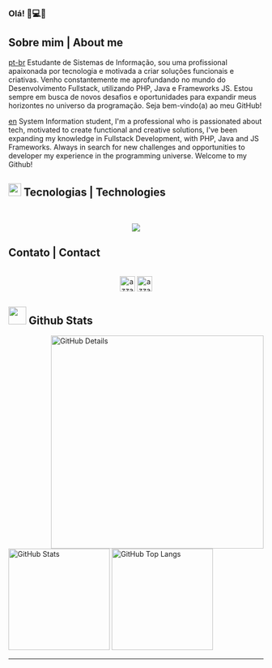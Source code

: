 ### Olá! 👋💻👩

## Sobre mim | About me
<u>pt-br</u> Estudante de Sistemas de Informação, sou uma profissional apaixonada por tecnologia e motivada a criar soluções funcionais e criativas. Venho constantemente me aprofundando no mundo do Desenvolvimento Fullstack, utilizando PHP, Java e Frameworks JS. Estou sempre em busca de novos desafios e oportunidades para expandir meus horizontes no universo da programação. Seja bem-vindo(a) ao meu GitHub!

<u>en</u> System Information student, I'm a professional who is passionated about tech, motivated to create functional and creative solutions, I've been expanding my knowledge in Fullstack Development, with PHP, Java and JS Frameworks. Always in search for new challenges and opportunities to developer my experience in the programming universe. Welcome to my Github!

## <img src="https://media2.giphy.com/media/QssGEmpkyEOhBCb7e1/giphy.gif?cid=ecf05e47a0n3gi1bfqntqmob8g9aid1oyj2wr3ds3mg700bl&rid=giphy.gif" width ="25"><b> Tecnologias | Technologies </b>
<br>

<!-- 
![HTML](https://img.icons8.com/color/48/000000/html-5--v1.png) ![CSS](https://img.icons8.com/color/48/000000/css3.png) ![JavaScript](https://img.icons8.com/color/48/000000/javascript--v1.png) ![react](https://github.com/beatrizac03/beatrizac03/assets/134962161/4ab09ea9-cfa4-43d8-9b9d-55ff3212e98d) ![tailwind](https://github.com/beatrizac03/beatrizac03/assets/134962161/6f0f97ba-fe05-43b7-8766-6ecf47b4eefe) ![Bootstrap](https://img.icons8.com/color/48/bootstrap--v2.png) ![PHP](https://img.icons8.com/color/48/000000/php.png) ![Java](https://img.icons8.com/color/48/000000/java-coffee-cup-logo--v1.png) ![SQL](https://img.icons8.com/color/48/000000/sql.png) ![git](https://github.com/beatrizac03/beatrizac03/assets/134962161/292db889-7e1d-47a4-9741-fd2262922c14) -->

<p align="center">
  <a href="https://skillicons.dev">
    <img src="https://skillicons.dev/icons?i=html,css,js,react,bootstrap,tailwind,figma,java,mysql,php&perline=14" />
  </a>
</p>

## Contato | Contact

<p align="center">
      <br/>
      <a href="https://www.linkedin.com/in/beatriz-aguiar-campos-519286233/?originalSubdomain=br" target="blank"><img align="center"
         src="https://img.shields.io/badge/linkedin-%231DA1F2.svg?style=for-the-badge&logo=linkedin&logoColor=white"
         alt="azzar" height="30"/></a>
      <a href="mailto:beatrizaguiarc14@gmail.com" target="blank"><img align="center"
         src="https://img.shields.io/badge/gmail-EA4335.svg?style=for-the-badge&logo=gmail&logoColor=white"
         alt="azzar" height="30"/></a>
    </p>

 ## <img src="https://media.giphy.com/media/iY8CRBdQXODJSCERIr/giphy.gif" width="35"><b> Github Stats </b>

<div>
<img align="right" alt="GitHub Details" width="420px" src="http://github-profile-summary-cards.vercel.app/api/cards/profile-details?username=beatrizac03&theme=github_dark"/>
<!--- <img alt="GitHub Commits" width="200px" src="http://github-profile-summary-cards.vercel.app/api/cards/productive-time?username=joaopauloaramuni&theme=github_dark"/> -->
<img alt="GitHub Stats" width="200px" src="http://github-profile-summary-cards.vercel.app/api/cards/stats?username=beatrizac03&theme=github_dark"/>
<img alt="GitHub Top Langs" width="200px" src="http://github-profile-summary-cards.vercel.app/api/cards/repos-per-language?username=beatrizac03&theme=github_dark"/>
</div>

----

<!--
<div>
 <div>
  <details>
   <summary><img height="" alt="GIF" src="https://github.com/joaopauloaramuni/joaopauloaramuni/blob/main/img/spotify.gif?raw=true"/> Beatriz's Spotify Data</summary>
   <img src="<a href="https://data-card-for-spotify.herokuapp.com/card?user_id=szbya13sz">
  <img src="https://data-card-for-spotify.herokuapp.com/api/card?user_id=szbya13sz" alt="Data Card for Spotify">
</a>" alt="Data Card for Spotify">
  </details>
 </div>

 <div>
  <img alt="Spotify" width="200px" height="270px" src="https://spotify-github-profile.vercel.app/api/view?uid=szbya13sz&cover_image=true&theme=default&show_offline=false&background_color=121212&interchange=false"/> &nbsp; &nbsp; 
  <img alt="Spotify list" width="200px" height="270px" src="https://spotify-recently-played-readme.vercel.app/api?user=szbya13sz&count=10"/>
 </div>

</div>  
-->

